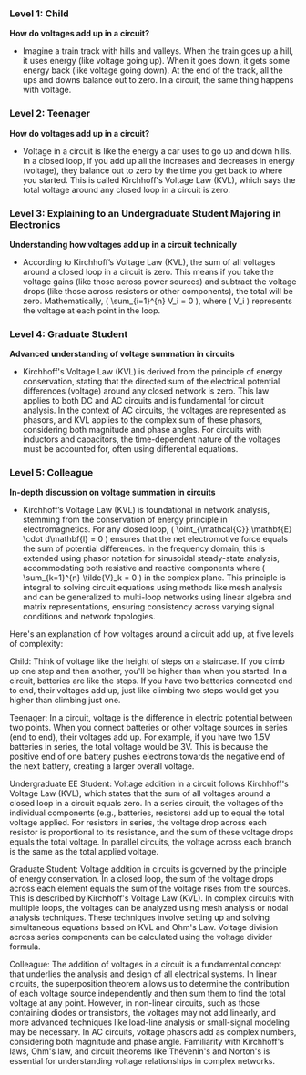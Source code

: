 ### Level 1:  Child

**How do voltages add up in a circuit?**
- Imagine a train track with hills and valleys. When the train goes up a hill, it uses energy (like voltage going up). When it goes down, it gets some energy back (like voltage going down). At the end of the track, all the ups and downs balance out to zero. In a circuit, the same thing happens with voltage.

### Level 2:  Teenager

**How do voltages add up in a circuit?**
- Voltage in a circuit is like the energy a car uses to go up and down hills. In a closed loop, if you add up all the increases and decreases in energy (voltage), they balance out to zero by the time you get back to where you started. This is called Kirchhoff's Voltage Law (KVL), which says the total voltage around any closed loop in a circuit is zero.

### Level 3: Explaining to an Undergraduate Student Majoring in Electronics

**Understanding how voltages add up in a circuit technically**
- According to Kirchhoff’s Voltage Law (KVL), the sum of all voltages around a closed loop in a circuit is zero. This means if you take the voltage gains (like those across power sources) and subtract the voltage drops (like those across resistors or other components), the total will be zero. Mathematically, \( \sum_{i=1}^{n} V_i = 0 \), where \( V_i \) represents the voltage at each point in the loop.

### Level 4:  Graduate Student

**Advanced understanding of voltage summation in circuits**
- Kirchhoff's Voltage Law (KVL) is derived from the principle of energy conservation, stating that the directed sum of the electrical potential differences (voltage) around any closed network is zero. This law applies to both DC and AC circuits and is fundamental for circuit analysis. In the context of AC circuits, the voltages are represented as phasors, and KVL applies to the complex sum of these phasors, considering both magnitude and phase angles. For circuits with inductors and capacitors, the time-dependent nature of the voltages must be accounted for, often using differential equations.

### Level 5:  Colleague

**In-depth discussion on voltage summation in circuits**
- Kirchhoff’s Voltage Law (KVL) is foundational in network analysis, stemming from the conservation of energy principle in electromagnetics. For any closed loop, \( \oint_{\mathcal{C}} \mathbf{E} \cdot d\mathbf{l} = 0 \) ensures that the net electromotive force equals the sum of potential differences. In the frequency domain, this is extended using phasor notation for sinusoidal steady-state analysis, accommodating both resistive and reactive components where \( \sum_{k=1}^{n} \tilde{V}_k = 0 \) in the complex plane. This principle is integral to solving circuit equations using methods like mesh analysis and can be generalized to multi-loop networks using linear algebra and matrix representations, ensuring consistency across varying signal conditions and network topologies.

Here's an explanation of how voltages around a circuit add up, at five levels of complexity:

Child:
Think of voltage like the height of steps on a staircase. If you climb up one step and then another, you'll be higher than when you started. In a circuit, batteries are like the steps. If you have two batteries connected end to end, their voltages add up, just like climbing two steps would get you higher than climbing just one.

Teenager:
In a circuit, voltage is the difference in electric potential between two points. When you connect batteries or other voltage sources in series (end to end), their voltages add up. For example, if you have two 1.5V batteries in series, the total voltage would be 3V. This is because the positive end of one battery pushes electrons towards the negative end of the next battery, creating a larger overall voltage.

Undergraduate EE Student:
Voltage addition in a circuit follows Kirchhoff's Voltage Law (KVL), which states that the sum of all voltages around a closed loop in a circuit equals zero. In a series circuit, the voltages of the individual components (e.g., batteries, resistors) add up to equal the total voltage applied. For resistors in series, the voltage drop across each resistor is proportional to its resistance, and the sum of these voltage drops equals the total voltage. In parallel circuits, the voltage across each branch is the same as the total applied voltage.

Graduate Student:
Voltage addition in circuits is governed by the principle of energy conservation. In a closed loop, the sum of the voltage drops across each element equals the sum of the voltage rises from the sources. This is described by Kirchhoff's Voltage Law (KVL). In complex circuits with multiple loops, the voltages can be analyzed using mesh analysis or nodal analysis techniques. These techniques involve setting up and solving simultaneous equations based on KVL and Ohm's Law. Voltage division across series components can be calculated using the voltage divider formula.

Colleague:
The addition of voltages in a circuit is a fundamental concept that underlies the analysis and design of all electrical systems. In linear circuits, the superposition theorem allows us to determine the contribution of each voltage source independently and then sum them to find the total voltage at any point. However, in non-linear circuits, such as those containing diodes or transistors, the voltages may not add linearly, and more advanced techniques like load-line analysis or small-signal modeling may be necessary. In AC circuits, voltage phasors add as complex numbers, considering both magnitude and phase angle. Familiarity with Kirchhoff's laws, Ohm's law, and circuit theorems like Thévenin's and Norton's is essential for understanding voltage relationships in complex networks.
